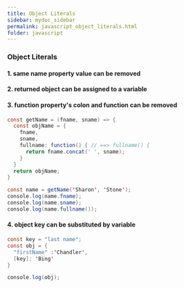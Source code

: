 ```yaml
---
title: Object Literals
sidebar: mydoc_sidebar
permalink: javascript_object_literals.html
folder: javascript
---
```


### Object Literals
#### 1. same name property value can be removed
#### 2. returned object can be assigned to a variable
#### 3. function property's colon and function can be removed

```java
const getName = (fname, sname) => {
  const objName = {
    fname,
    sname,
    fullname: function() { // ==> fullname() {
      return fname.concat(' ', sname);
    }
  }
  return objName;
}

const name = getName('Sharon', 'Stone');
console.log(name.fname);
console.log(name.sname);
console.log(name.fullname());
```

#### 4. object key can be substituted by variable
```java
const key = "last name";
const obj = {
  "firstName" :'Chandler',
  [key]: 'Bing'
}

console.log(obj);
```